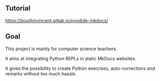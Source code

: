 ## Tutorial 

https://bouillotvincent.gitlab.io/pyodide-mkdocs/

## Goal

This project is mainly for computer science teachers.

It aims at integrating Python REPLs in static MkDocs websites. 

It gives the possibility to create Python exercises, auto-corrections and remarks without too much hassle.

